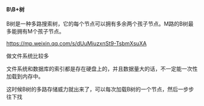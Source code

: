 #### B\B+树

B树是一种多路搜索树，它的每个节点可以拥有多余两个孩子节点。M路的B树最多能拥有M个孩子节点。

https://mp.weixin.qq.com/s/dUuMiuzxnSt9-TsbmXsuXA

做文件系统比较多

文件系统和数据库的索引都是存在硬盘上的，并且数据量大的话，不一定能一次性加载到内存中。

这时候B树的多路存储威力就出来了，可以每次加载B树的一个节点，然后一步步往下找